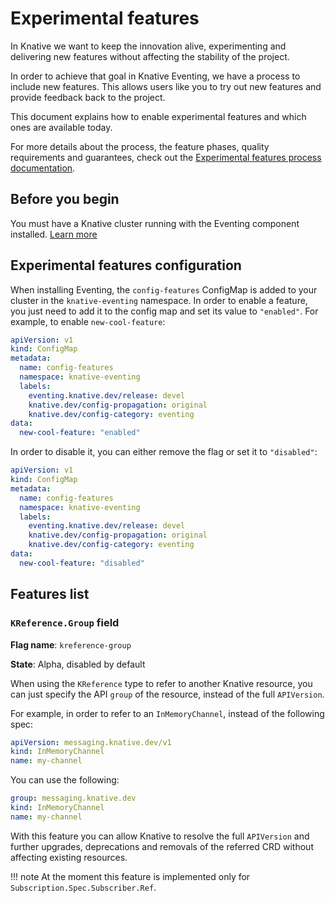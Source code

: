 # Experimental features

In Knative we want to keep the innovation alive, experimenting and delivering new features without affecting the stability of the project.

In order to achieve that goal in Knative Eventing, we have a process to include new features.
This allows users like you to try out new features and provide feedback back to the project.

This document explains how to enable experimental features and which ones are available today.

For more details about the process, the feature phases, quality requirements and guarantees, check out the [Experimental features process documentation](https://github.com/knative/eventing/blob/main/docs/experimental-features.md).

## Before you begin

You must have a Knative cluster running with the Eventing component installed. [Learn more](../install/)

## Experimental features configuration

When installing Eventing, the `config-features` ConfigMap is added to your cluster in the `knative-eventing` namespace.
In order to enable a feature, you just need to add it to the config map and set its value to `"enabled"`.
For example, to enable `new-cool-feature`:

```yaml
apiVersion: v1
kind: ConfigMap
metadata:
  name: config-features
  namespace: knative-eventing
  labels:
    eventing.knative.dev/release: devel
    knative.dev/config-propagation: original
    knative.dev/config-category: eventing
data:
  new-cool-feature: "enabled"
```

In order to disable it, you can either remove the flag or set it to `"disabled"`:

```yaml
apiVersion: v1
kind: ConfigMap
metadata:
  name: config-features
  namespace: knative-eventing
  labels:
    eventing.knative.dev/release: devel
    knative.dev/config-propagation: original
    knative.dev/config-category: eventing
data:
  new-cool-feature: "disabled"
```

## Features list

### `KReference.Group` field

**Flag name**: `kreference-group`

**State**: Alpha, disabled by default

When using the `KReference` type to refer to another Knative resource, you can just specify the API `group` of the resource, instead of the full `APIVersion`.

For example, in order to refer to an `InMemoryChannel`, instead of the following spec:

```yaml
apiVersion: messaging.knative.dev/v1
kind: InMemoryChannel
name: my-channel
```

You can use the following:

```yaml
group: messaging.knative.dev
kind: InMemoryChannel
name: my-channel
```

With this feature you can allow Knative to resolve the full `APIVersion` and further upgrades, deprecations and removals of the referred CRD without affecting existing resources.

!!! note
    At the moment this feature is implemented only for `Subscription.Spec.Subscriber.Ref`.
